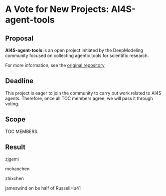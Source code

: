 # A Vote for New Projects:  AI4S-agent-tools

## Proposal

**AI4S-agent-tools** is an open project initiated by the DeepModeling community focused on collecting agentic tools for scientific research.

For more information, see the [original repository](https://github.com/AnguseZhang/AI4S-agent-tools)

## Deadline

This project is eager to join the community to carry out work related to AI4S agents. Therefore, once all TOC members agree, we will pass it through voting.

## Scope

TOC MEMBERS.

## Result

zjgemi

mohanchen

zhixchen

jameswind on be half of RussellHu41
